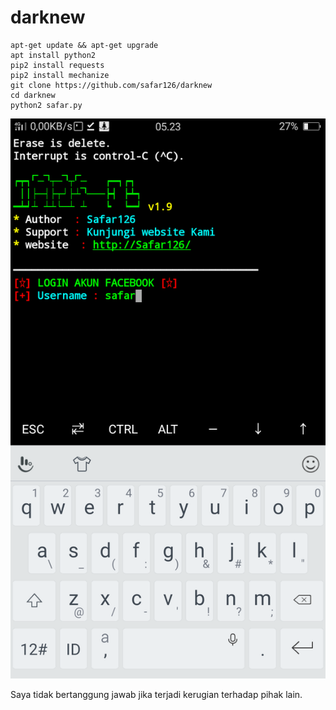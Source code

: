 # darknew

```
apt-get update && apt-get upgrade
apt install python2
pip2 install requests
pip2 install mechanize
git clone https://github.com/safar126/darknew
cd darknew
python2 safar.py
```
![screenshot](screenshot.png)

Saya tidak bertanggung jawab jika terjadi kerugian terhadap pihak lain.
